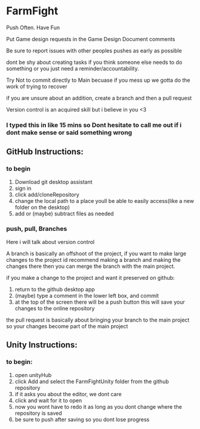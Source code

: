 # FarmFight

Push Often. Have Fun

Put Game design requests in the Game Design Document comments

Be sure to report issues with other peoples pushes as early as possible

dont be shy about creating tasks if you think someone else needs to do something or you just need a reminder/accountability.

Try Not to commit directly to Main becuase if you mess up we gotta do the work of trying to recover 

if you are unsure about an addition, create a branch and then a pull request

Version control is an acquired skill but i believe in you <3

### I typed this in like 15 mins so Dont hesitate to call me out if i dont make sense or said something wrong



## GitHub Instructions:

### to begin

1. Download git desktop assistant
2. sign in
3. click add/cloneRepository
4. change the local path to a place youll be able to easily access(like a new folder on the desktop)
5. add or (maybe) subtract files as needed



### push, pull, Branches

Here i will talk about version control

A branch is basically an offshoot of the project, 
if you want to make large changes to the project id recommend making a branch and making the changes there
then you can merge the branch with the main project.

if you make a change to the project and want it preserved on github:
1. return to the github desktop app
2. (maybe) type a comment in the lower left box, and commit
3. at the top of the screen there will be a push button this will save your changes to the online repository


the pull request is basically about bringing your branch to the main project 
so your changes become part of the main project




## Unity Instructions:

### to begin:


1. open unityHub
2. click Add and select the FarmFightUnity folder from the github repository
3. if it asks you about the editor, we dont care
3. click and wait for it to open
4. now you wont have to redo it as long as you dont change where the repository is saved
5. be sure to push after saving so you dont lose progress







